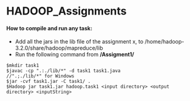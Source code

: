 ﻿# HADOOP_Assignments
#### How to compile and run any task:
* Add all the jars in the lib file of the assignment x, to /home/hadoop-3.2.0/share/hadoop/mapreduce/lib
* Run the following command from **/Assigment1/**
```shell
$mkdir task1
$javac -cp ".:./lib/*" -d task1 task1.java                                            //".;./lib/*" for Windows
$jar -cvf task1.jar -C task1/ .
$Hadoop jar task1.jar hadoop.task1 <input directory> <output directory> <inputString>
```
